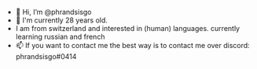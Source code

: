 - 👋 Hi, I’m @phrandsisgo
- 👀 I'm currently 28 years old.
- I am from switzerland and interested in (human) languages. currently learning russian and french
- 📫 If you want to contact me the best way is to contact me over discord: phrandsisgo#0414

<!---
phrandsisgo/phrandsisgo is a ✨ special ✨ repository because its `README.md` (this file) appears on your GitHub profile.
You can click the Preview link to take a look at your changes.
--->
